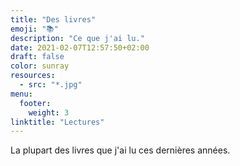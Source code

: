 ```yaml
---
title: "Des livres"
emoji: "📚"
description: "Ce que j'ai lu."
date: 2021-02-07T12:57:50+02:00
draft: false
color: sunray
resources:
  - src: "*.jpg"
menu:
  footer:
    weight: 3
linktitle: "Lectures"
---
```


La plupart des livres que j'ai lu ces dernières années.
